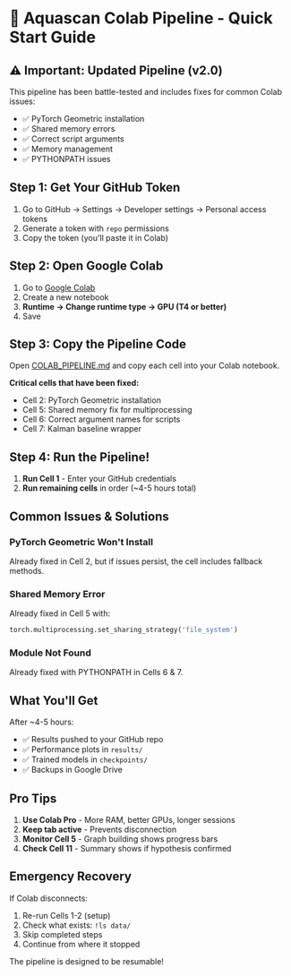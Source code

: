 # 🚀 Aquascan Colab Pipeline - Quick Start Guide

## ⚠️ Important: Updated Pipeline (v2.0)

This pipeline has been battle-tested and includes fixes for common Colab issues:
- ✅ PyTorch Geometric installation
- ✅ Shared memory errors  
- ✅ Correct script arguments
- ✅ Memory management
- ✅ PYTHONPATH issues

## Step 1: Get Your GitHub Token

1. Go to GitHub → Settings → Developer settings → Personal access tokens
2. Generate a token with `repo` permissions
3. Copy the token (you'll paste it in Colab)

## Step 2: Open Google Colab

1. Go to [Google Colab](https://colab.research.google.com)
2. Create a new notebook
3. **Runtime → Change runtime type → GPU (T4 or better)**
4. Save

## Step 3: Copy the Pipeline Code

Open [COLAB_PIPELINE.md](COLAB_PIPELINE.md) and copy each cell into your Colab notebook.

**Critical cells that have been fixed:**
- Cell 2: PyTorch Geometric installation
- Cell 5: Shared memory fix for multiprocessing
- Cell 6: Correct argument names for scripts
- Cell 7: Kalman baseline wrapper

## Step 4: Run the Pipeline!

1. **Run Cell 1** - Enter your GitHub credentials
2. **Run remaining cells** in order (~4-5 hours total)

## Common Issues & Solutions

### PyTorch Geometric Won't Install
Already fixed in Cell 2, but if issues persist, the cell includes fallback methods.

### Shared Memory Error
Already fixed in Cell 5 with:
```python
torch.multiprocessing.set_sharing_strategy('file_system')
```

### Module Not Found
Already fixed with PYTHONPATH in Cells 6 & 7.

## What You'll Get

After ~4-5 hours:
- ✅ Results pushed to your GitHub repo
- ✅ Performance plots in `results/`
- ✅ Trained models in `checkpoints/`
- ✅ Backups in Google Drive

## Pro Tips

1. **Use Colab Pro** - More RAM, better GPUs, longer sessions
2. **Keep tab active** - Prevents disconnection
3. **Monitor Cell 5** - Graph building shows progress bars
4. **Check Cell 11** - Summary shows if hypothesis confirmed

## Emergency Recovery

If Colab disconnects:
1. Re-run Cells 1-2 (setup)
2. Check what exists: `!ls data/`
3. Skip completed steps
4. Continue from where it stopped

The pipeline is designed to be resumable!
